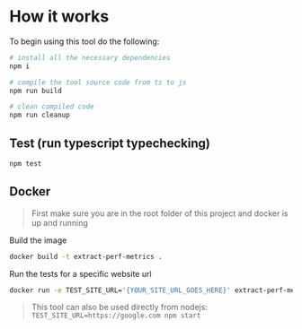 # How it works

To begin using this tool do the following:

```sh
# install all the necessary dependencies
npm i

# compile the tool source code from ts to js
npm run build

# clean compiled code
npm run cleanup
```

## Test (run typescript typechecking)

```sh
npm test
```

## Docker

> First make sure you are in the root folder of this project and docker is up and running

Build the image

```sh
docker build -t extract-perf-metrics .
```

Run the tests for a specific website url

```sh
docker run -e TEST_SITE_URL='{YOUR_SITE_URL_GOES_HERE}' extract-perf-metric
```

> This tool can also be used directly from nodejs: `TEST_SITE_URL=https://google.com npm start`
